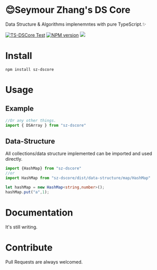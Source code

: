 # 😊Seymour Zhang's DS Core
Data Structure & Algorithms implenemntes with pure TypeScript.✨

[![TS-DSCore Test](https://github.com/zsh2401/data-structure-and-algorithms/actions/workflows/test.yml/badge.svg)](https://github.com/zsh2401/tdscore/actions/workflows/test.yml)
[![NPM version](https://img.shields.io/npm/v/tdscore.svg)](https://www.npmjs.com/package/tdscoree)
![](https://badgen.net/npm/dy/tdscore)

# Install
`npm install sz-dscore`
# Usage
## Example
```javascript
//Or any other things.
import { DSArray } from "sz-dscore"
```
## Data-Structure
All collections/data structure implemented can be imported and used directly.
```typescript
import {HashMap} from "sz-dscore"
//or
import HashMap from "sz-dscore/dist/data-structure/map/HashMap"

let hashMap = new HashMap<string,number>();
hashMap.put("a",1);
```
# Documentation
It's still writing.

# Contribute
Pull Requests are always welcomed.